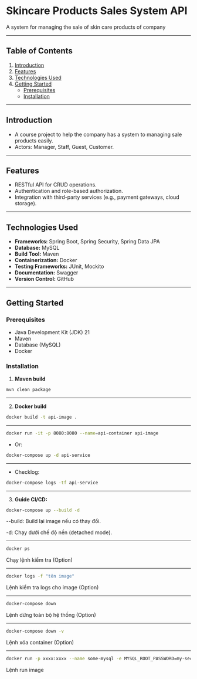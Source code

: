 # Skincare Products Sales System API

A system for managing the sale of skin care products of company

---

## Table of Contents
1. [Introduction](#introduction)
2. [Features](#features)
3. [Technologies Used](#technologies-used)
4. [Getting Started](#getting-started)
   - [Prerequisites](#prerequisites)
   - [Installation](#installation)
---

## Introduction
- A course project to help the company has a system to managing sale products easily.
- Actors: Manager, Staff, Guest, Customer.

---

## Features
- RESTful API for CRUD operations.
- Authentication and role-based authorization.
- Integration with third-party services (e.g., payment gateways, cloud storage).

---

## Technologies Used
- **Frameworks:** Spring Boot, Spring Security, Spring Data JPA
- **Database:** MySQL
- **Build Tool:** Maven
- **Containerization:** Docker
- **Testing Frameworks:** JUnit, Mockito
- **Documentation:** Swagger
- **Version Control:** GitHub

---

## Getting Started

### Prerequisites
- Java Development Kit (JDK) 21
- Maven
- Database (MySQL)
- Docker

### Installation

1. **Maven build**
```bash
mvn clean package 
```
--- 
2. **Docker build**
```bash
docker build -t api-image . 
```
---
```bash
docker run -it -p 8080:8080 --name=api-container api-image
```
* Or:
```bash
docker-compose up -d api-service
```
---
* Checklog:
```bash
docker-compose logs -tf api-service
```

----
3. **Guide CI/CD:**
```bash
docker-compose up --build -d
```
--build: Build lại image nếu có thay đổi.

-d: Chạy dưới chế độ nền (detached mode).

---
```bash
docker ps
```
Chạy lệnh kiểm tra (Option)

---

```bash
docker logs -f "tên image"
```
Lệnh kiểm tra logs cho image (Option)

---

```bash
docker-compose down 
```
Lệnh dừng toàn bộ hệ thống (Option)

---

```bash
docker-compose down -v
```
Lệnh xóa container (Option)

---
```bash
docker run -p xxxx:xxxx --name some-mysql -e MYSQL_ROOT_PASSWORD=my-secret-pw -d mysql:tag
```

Lệnh run image




